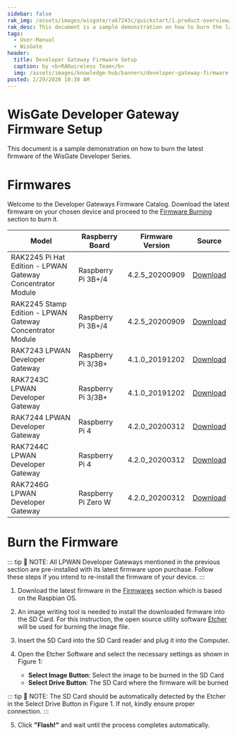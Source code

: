 ```yaml
---
sidebar: false
rak_img: /assets/images/wisgate/rak7243c/quickstart/1.product-overview/1.index/RAK7243C_home.png
rak_desc: This document is a sample demonstration on how to burn the latest firmware of the WisGate Developer Series.
tags:
  - User-Manual
  - WisGate
header:
  title: Developer Gateway Firmware Setup
  caption: by <b>RAKwireless Team</b>
  img: /assets/images/knowledge-hub/banners/developer-gateway-firmware-setup.jpg
posted: 2/29/2020 10:30 AM
---
```


# WisGate Developer Gateway Firmware Setup

This document is a sample demonstration on how to burn the latest firmware of the WisGate Developer Series.

# Firmwares

Welcome to the Developer Gateways Firmware Catalog. Download the latest firmware on your chosen device and proceed to the [Firmware Burning](#burn-the-firmware) section to burn it.

| Model                                                          | Raspberry Board     | Firmware Version | Source                                                                                                                                           |
| -------------------------------------------------------------- | ------------------- | ---------------- | ------------------------------------------------------------------------------------------------------------------------------------------------ |
| RAK2245 Pi Hat Edition - LPWAN <br>Gateway Concentrator Module |Raspberry Pi 3B+/4 | 4.2.5_20200909   | [Download](https://downloads.rakwireless.com/LoRa/RAK2245-Pi-HAT/Firmware/RAK2245_Latest_Firmware.zip)    |
| RAK2245 Stamp Edition - LPWAN <br>Gateway Concentrator Module  |Raspberry Pi 3B+/4 | 4.2.5_20200909   | [Download](https://downloads.rakwireless.com/LoRa/RAK2245-Pi-HAT/Firmware/RAK2245_Latest_Firmware.zip)    |
| RAK7243 LPWAN Developer Gateway                                | Raspberry Pi 3/3B+  | 4.1.0_20191202   | [Download](https://downloads.rakwireless.com/en/LoRa/Pilot-Gateway-Pro-RAK7243/Firmware/RAK7243_Latest_Firmware.zip)                             |
| RAK7243C LPWAN Developer Gateway                               | Raspberry Pi 3/3B+  | 4.1.0_20191202   | [Download](https://downloads.rakwireless.com/en/LoRa/Pilot-Gateway-Pro-RAK7243/Firmware/RAK7243C_Latest_Firmware.zip)                            |
| RAK7244 LPWAN Developer Gateway                                | Raspberry Pi 4      | 4.2.0_20200312   | [Download](https://downloads.rakwireless.com/en/LoRa/Developer-LoRaWAN-Gateway-RAK7244%26RAK7244P/Firmware/RAK7244_Latest_Firmware.zip)          |
| RAK7244C LPWAN Developer Gateway                               | Raspberry Pi 4      | 4.2.0_20200312   | [Download](https://downloads.rakwireless.com/en/LoRa/Developer-LoRaWAN-Gateway-RAK7244C/Firmware/RAK7244C_Latest_Firmware.zip)                   |
| RAK7246G LPWAN Developer Gateway                               | Raspberry Pi Zero W | 4.2.0_20200312   | [Download](https://downloads.rakwireless.com/en/LoRa/NeoPi-Gateway-RAK7246/Firmware/RAK7246_Latest_Firmware.zip)                                 |

# Burn the Firmware

::: tip 📝 NOTE:
 All LPWAN Developer Gateways mentioned in the previous section are pre-installed with its latest firmware upon purchase. Follow these steps if you intend to re-install the firmware of your device.
:::
1. Download the latest firmware in the [Firmwares](#firmwares) section which is based on the Raspbian OS.

2. An image writing tool is needed to install the downloaded firmware into the SD Card. For this instruction, the open source utility software [Etcher](https://www.balena.io/etcher/) will be used for burning the image file.

3. Insert the SD Card into the SD Card reader and plug it into the Computer.

4. Open the Etcher Software and select the necessary settings as shown in Figure 1:
    * **Select Image Button**: Select the image to be burned in the SD Card
    * **Select Drive Button**: The SD Card where the firmware will be burned
 
 <!---
Feel free to change the description for Select Image and Select Drive buttons
-->

::: tip 📝 NOTE:
 The SD Card should be automatically detected by the Etcher in the Select Drive Button in Figure 1. If not, kindly ensure proper connection.
:::

<rk-img
  src="/assets/images/knowledge-hub/user-manual/developer-gateways/firmware-burning/firmwareburn.png"
  caption="Balena Etcher Software"
/>

5. Click **"Flash!"** and wait until the process completes automatically.
